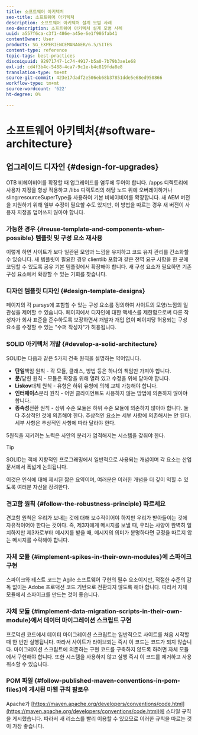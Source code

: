 ```yaml
---
title: 소프트웨어 아키텍처
seo-title: 소프트웨어 아키텍처
description: 소프트웨어 아키텍처 설계 모범 사례
seo-description: 소프트웨어 아키텍처 설계 모범 사례
uuid: a557f6ca-c3f1-486e-a45e-6e1f986fab41
contentOwner: User
products: SG_EXPERIENCEMANAGER/6.5/SITES
content-type: reference
topic-tags: best-practices
discoiquuid: 92971747-1c74-4917-b5a0-7b79b3ae1e68
exl-id: cd4f3b4c-5488-4ca7-9c1e-b4c819fda8e8
translation-type: tm+mt
source-git-commit: 423e17dadf2e506eb68b37851dde5e68ed950866
workflow-type: tm+mt
source-wordcount: '622'
ht-degree: 0%

---
```


# 소프트웨어 아키텍처{#software-architecture}

## 업그레이드 디자인 {#design-for-upgrades}

OTB 비헤이비어를 확장할 때 업그레이드를 염두에 두어야 합니다. /apps 디렉토리에 사용자 지정을 항상 적용하고 /libs 디렉토리의 해당 노드 위에 오버레이하거나 sling:resourceSuperType을 사용하여 기본 비헤이비어를 확장합니다. 새 AEM 버전을 지원하기 위해 일부 수정이 필요할 수도 있지만, 이 방법을 따르는 경우 새 버전이 사용자 지정을 덮어쓰지 않아야 합니다.

### 가능한 경우 {#reuse-template-and-components-when-possible} 템플릿 및 구성 요소 재사용

이렇게 하면 사이트가 보다 일관된 모양과 느낌을 유지하고 코드 유지 관리를 간소화할 수 있습니다. 새 템플릿이 필요한 경우 clientlib 포함과 같은 전역 요구 사항을 한 곳에 코딩할 수 있도록 공유 기본 템플릿에서 확장해야 합니다. 새 구성 요소가 필요하면 기존 구성 요소에서 확장할 수 있는 기회를 찾습니다.

### 디자인 템플릿 디자인 {#design-template-designs}

페이지의 각 parsys에 포함할 수 있는 구성 요소를 정의하여 사이트의 모양/느낌의 일관성을 제어할 수 있습니다. 페이지에서 디자인에 대한 액세스를 제한함으로써 다른 작성자가 회사 표준을 준수하도록 보장하면서 개발자 개입 없이 페이지당 허용되는 구성 요소를 수정할 수 있는 &quot;수퍼 작성자&quot;가 허용됩니다.

### SOLID 아키텍처 개발 {#develop-a-solid-architecture}

SOLID는 다음과 같은 5가지 건축 원칙을 설명하는 약어입니다.

* **단일**&#x200B;책임 원칙 - 각 모듈, 클래스, 방법 등은 하나의 책임만 가져야 합니다.
* **문/**&#x200B;닫힌 원칙 - 모듈은 확장을 위해 열려 있고 수정을 위해 닫아야 합니다.
* **Liskov**&#x200B;대체 원칙 - 유형은 하위 유형에 의해 교체 가능해야 합니다.
* **인터페이스**&#x200B;분리 원칙 - 어떤 클라이언트도 사용하지 않는 방법에 의존하지 않아야 합니다.
* **종속성**&#x200B;전환 원칙 - 상위 수준 모듈은 하위 수준 모듈에 의존하지 않아야 합니다. 둘 다 추상적인 것에 의존해야 한다. 추상적인 요소는 세부 사항에 의존해서는 안 된다. 세부 사항은 추상적인 사항에 따라 달라야 한다.

5원칙을 지키려는 노력은 사안의 분리가 엄격해지는 시스템을 갖춰야 한다.

>[!TIP]
>
>SOLID는 객체 지향적인 프로그래밍에서 일반적으로 사용되는 개념이며 각 요소는 산업 문서에서 폭넓게 논의됩니다.
>
>이것은 인식에 대해 제시된 짧은 요약이며, 여러분은 이러한 개념을 더 깊이 익힐 수 있도록 여러분 자신을 장려한다.

### 견고함 원칙 {#follow-the-robustness-principle} 따르세요

견고함 원칙은 우리가 보내는 것에 대해 보수적이어야 하지만 우리가 받아들이는 것에 자유적이어야 한다는 것이다. 즉, 제3자에게 메시지를 보낼 때, 우리는 사양이 완벽히 일치하지만 제3자로부터 메시지를 받을 때, 메시지의 의미가 분명하다면 규정을 따르지 않는 메시지를 수락해야 합니다.

### 자체 모듈 {#implement-spikes-in-their-own-modules}에 스파이크 구현

스파이크와 테스트 코드는 Agile 소프트웨어 구현의 필수 요소이지만, 적절한 수준의 감독 없이는 Adobe 프로덕션 코드 기반으로 전환되지 않도록 해야 합니다. 따라서 자체 모듈에서 스파이크를 만드는 것이 좋습니다.

### 자체 모듈 {#implement-data-migration-scripts-in-their-own-module}에서 데이터 마이그레이션 스크립트 구현

프로덕션 코드에서 데이터 마이그레이션 스크립트는 일반적으로 사이트를 처음 시작할 때 한 번만 실행됩니다. 따라서 사이트가 라이브되는 즉시 이 코드는 코드가 되지 않습니다. 마이그레이션 스크립트에 의존하는 구현 코드를 구축하지 않도록 하려면 자체 모듈에서 구현해야 합니다. 또한 시스템을 사용하지 않고 실행 즉시 이 코드를 제거하고 사용 취소할 수 있습니다.

### POM 파일 {#follow-published-maven-conventions-in-pom-files}에 게시된 마웬 규칙 팔로우

Apache가 [https://maven.apache.org/developers/conventions/code.html](https://maven.apache.org/developers/conventions/code.html)에 스타일 규칙을 게시했습니다. 따라서 새 리소스를 빨리 이용할 수 있으므로 이러한 규칙을 따르는 것이 가장 좋습니다.
